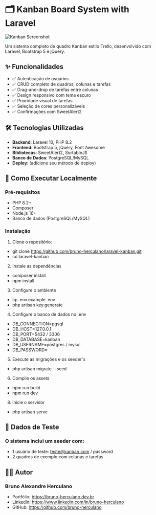 # 🗂 Kanban Board System with Laravel

![Kanban Screenshot](public/img/screenshot.png)

Um sistema completo de quadro Kanban estilo Trello, desenvolvido com Laravel, Bootstrap 5 e jQuery.

## ✨ Funcionalidades

- ✅ Autenticação de usuários
- ✅ CRUD completo de quadros, colunas e tarefas
- ✅ Drag-and-drop de tarefas entre colunas
- ✅ Design responsivo com tema escuro
- ✅ Prioridade visual de tarefas
- ✅ Seleção de cores personalizáveis
- ✅ Confirmações com SweetAlert2

## 🛠 Tecnologias Utilizadas

- **Backend**: Laravel 10, PHP 8.2
- **Frontend**: Bootstrap 5, jQuery, Font Awesome
- **Bibliotecas**: SweetAlert2, SortableJS
- **Banco de Dados**: PostgreSQL/MySQL
- **Deploy**: (adicione seu método de deploy)

## 🚀 Como Executar Localmente

### Pré-requisitos

- PHP 8.2+
- Composer
- Node.js 16+
- Banco de dados (PostgreSQL/MySQL)

### Instalação

1. Clone o repositório:
- git clone https://github.com/bruno-herculano/laravel-kanban.git
- cd laravel-kanban

2. Instale as dependências
- composer install
- npm install

3. Configure o ambiente
- cp .env.example .env
- php artisan key:generate

4. Configure o banco de dados no .env
- DB_CONNECTION=pgsql
- DB_HOST=127.0.0.1
- DB_PORT=5432 / 3306
- DB_DATABASE=kanban
- DB_USERNAME=postgres / mysql
- DB_PASSWORD=

5. Execute as migrações e os seeder`s
- php artisan migrate --seed

6. Compile os assets
- npm run build
- npm run dev

8. inicie o servidor
- php artisan serve

## 🌟 Dados de Teste

### O sistema inclui um seeder com:

- 1 usuário de teste: teste@kanban.com / password
- 2 quadros de exemplo com colunas e tarefas

## 👨‍💻 Autor

### Bruno Alexandre Herculano

- Portfólio: https://bruno-herculano.dev.br
- LinkedIn: https://www.linkedin.com/in/bruno-herculano
- GitHub: https://github.com/bruno-herculano
